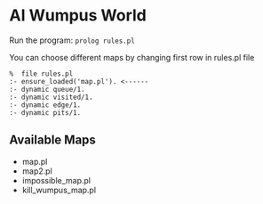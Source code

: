 # AI Wumpus World

Run the program:
  ```prolog rules.pl```
  
You can choose different maps by changing first row in rules.pl file

``` 
%  file rules.pl
:- ensure_loaded('map.pl'). <------
:- dynamic queue/1.
:- dynamic visited/1.
:- dynamic edge/1.
:- dynamic pits/1.
```
## Available Maps
* map.pl
* map2.pl
* impossible_map.pl
* kill_wumpus_map.pl
